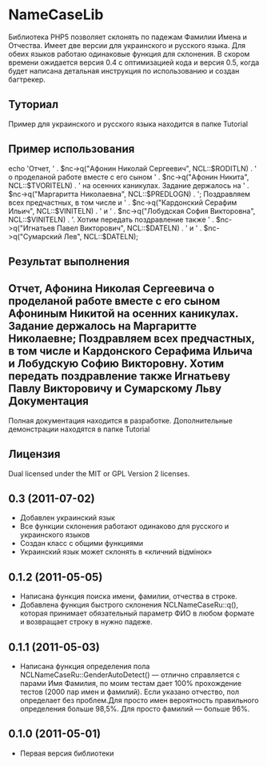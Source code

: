 # NameCaseLib
Библиотека PHP5 позволяет склонять по падежам Фамилии Имена и Отчества. Имеет две версии для украинского и русского языка. Для обеих языков работаю одинаковые функция для склонения.
В скором времени ожидается версия 0.4 с оптимизацией кода и версия 0.5, когда будет написана детальная инструкция по использованию и создан багтрекер.
## Туториал
Пример для украинского и русского языка находится в папке Tutorial

Пример использования
-----------

echo 'Отчет, ' .
 $nc->q("Афонин Николай Сергеевич", NCL::$RODITLN)
 . ' о проделаной работе вместе с его сыном ' .
 $nc->q("Афонин Никита", NCL::$TVORITELN) .
 ' на осенних каникулах. Задание держалось на ' .
 $nc->q("Маргаритта Николаевна", NCL::$PREDLOGN) .
 '; Поздравляем всех предчастных, в том числе и ' .
 $nc->q("Кардонский Серафим Ильич", NCL::$VINITELN) . ' и ' .
 $nc->q("Лобудская София Викторовна", NCL::$VINITELN) .
 '. Хотим передать поздравление также ' .
 $nc->q("Игнатьев Павел Викторович", NCL::$DATELN) . ' и ' .
 $nc->q("Сумарский Лев", NCL::$DATELN);


Результат выполнения
-----------
Отчет, Афонина Николая Сергеевича о проделаной работе вместе с его сыном Афониным Никитой на осенних каникулах. Задание держалось на Маргаритте Николаевне; Поздравляем всех предчастных, в том числе и Кардонского Серафима Ильича и Лобудскую Софию Викторовну. Хотим передать поздравление также Игнатьеву Павлу Викторовичу и Сумарскому Льву
Документация
-----------
Полная документация находится в разработке.
Дополнительные демонстрации находятся в папке Tutorial

Лицензия
-----------
Dual licensed under the MIT or GPL Version 2 licenses.

## 0.3 (2011-07-02)
- Добавлен украинский язык
- Все функции склонения работают одинаково для русского и украинского языков
- Создан класс с общими функциями
- Украинский язык может склонять в «кличний відмінок»

## 0.1.2 (2011-05-05)
- Написана функция поиска имени, фамилии, отчества в строке.
- Добавлена функция быстрого склонения NCLNameCaseRu::q(), которая принимает обязательный параметр ФИО в любом формате и возвращает строку в нужно падеже.

## 0.1.1 (2011-05-03)
- Написана функция определения пола NCLNameCaseRu::GenderAutoDetect() — отлично справляется с парами Имя Фамилия, по моим тестам дает 100% прохождение тестов (2000 пар имен и фамилий). Если указано отчество, пол определает без проблем.Для просто имен вероятность правильного определения больше 98,5%. Для просто фамилий — больше 96%.

## 0.1.0 (2011-05-01)
- Первая версия библиотеки
